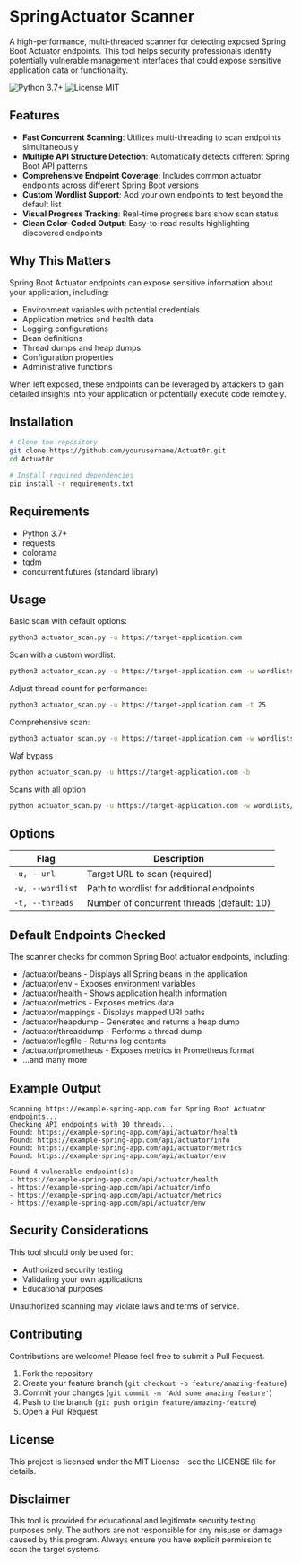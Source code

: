 # SpringActuator Scanner

A high-performance, multi-threaded scanner for detecting exposed Spring Boot Actuator endpoints. This tool helps security professionals identify potentially vulnerable management interfaces that could expose sensitive application data or functionality.

![Python 3.7+](https://img.shields.io/badge/Python-3.7+-blue)
![License MIT](https://img.shields.io/badge/License-MIT-green)

## Features

- **Fast Concurrent Scanning**: Utilizes multi-threading to scan endpoints simultaneously
- **Multiple API Structure Detection**: Automatically detects different Spring Boot API patterns
- **Comprehensive Endpoint Coverage**: Includes common actuator endpoints across different Spring Boot versions
- **Custom Wordlist Support**: Add your own endpoints to test beyond the default list
- **Visual Progress Tracking**: Real-time progress bars show scan status
- **Clean Color-Coded Output**: Easy-to-read results highlighting discovered endpoints

## Why This Matters

Spring Boot Actuator endpoints can expose sensitive information about your application, including:

- Environment variables with potential credentials
- Application metrics and health data
- Logging configurations
- Bean definitions
- Thread dumps and heap dumps
- Configuration properties
- Administrative functions

When left exposed, these endpoints can be leveraged by attackers to gain detailed insights into your application or potentially execute code remotely.

## Installation

```bash
# Clone the repository
git clone https://github.com/yourusername/Actuat0r.git
cd Actuat0r

# Install required dependencies
pip install -r requirements.txt
```

## Requirements

- Python 3.7+
- requests
- colorama
- tqdm
- concurrent.futures (standard library)

## Usage

Basic scan with default options:

```bash
python3 actuator_scan.py -u https://target-application.com
```

Scan with a custom wordlist:

```bash
python3 actuator_scan.py -u https://target-application.com -w wordlists/spring-paths.txt
```

Adjust thread count for performance:

```bash
python3 actuator_scan.py -u https://target-application.com -t 25
```

Comprehensive scan:

```bash
python3 actuator_scan.py -u https://target-application.com -w wordlists/spring-paths.txt -t 20
```

Waf bypass

```bash
python actuator_scan.py -u https://target-application.com -b
```

Scans with all option

```bash
python actuator_scan.py -u https://target-application.com -w wordlists/spring-paths.txt -t 20 -b -v
```

## Options

| Flag | Description |
|------|-------------|
| `-u, --url` | Target URL to scan (required) |
| `-w, --wordlist` | Path to wordlist for additional endpoints |
| `-t, --threads` | Number of concurrent threads (default: 10) |

## Default Endpoints Checked

The scanner checks for common Spring Boot actuator endpoints, including:

- /actuator/beans - Displays all Spring beans in the application
- /actuator/env - Exposes environment variables
- /actuator/health - Shows application health information
- /actuator/metrics - Exposes metrics data
- /actuator/mappings - Displays mapped URI paths
- /actuator/heapdump - Generates and returns a heap dump
- /actuator/threaddump - Performs a thread dump
- /actuator/logfile - Returns log contents
- /actuator/prometheus - Exposes metrics in Prometheus format
- ...and many more

## Example Output

```
Scanning https://example-spring-app.com for Spring Boot Actuator endpoints...
Checking API endpoints with 10 threads...
Found: https://example-spring-app.com/api/actuator/health
Found: https://example-spring-app.com/api/actuator/info
Found: https://example-spring-app.com/api/actuator/metrics
Found: https://example-spring-app.com/api/actuator/env

Found 4 vulnerable endpoint(s):
- https://example-spring-app.com/api/actuator/health
- https://example-spring-app.com/api/actuator/info
- https://example-spring-app.com/api/actuator/metrics
- https://example-spring-app.com/api/actuator/env
```

## Security Considerations

This tool should only be used for:
- Authorized security testing
- Validating your own applications
- Educational purposes

Unauthorized scanning may violate laws and terms of service.

## Contributing

Contributions are welcome! Please feel free to submit a Pull Request.

1. Fork the repository
2. Create your feature branch (`git checkout -b feature/amazing-feature`)
3. Commit your changes (`git commit -m 'Add some amazing feature'`)
4. Push to the branch (`git push origin feature/amazing-feature`)
5. Open a Pull Request

## License

This project is licensed under the MIT License - see the LICENSE file for details.

## Disclaimer

This tool is provided for educational and legitimate security testing purposes only. The authors are not responsible for any misuse or damage caused by this program. Always ensure you have explicit permission to scan the target systems. 
